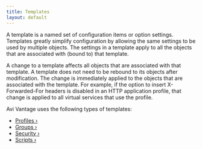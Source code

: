 ```yaml
---
title: Templates
layout: default
---
```

A template is a named set of configuration items or option settings. Templates greatly simplify configuration by allowing the same settings to be used by multiple objects. The settings in a template apply to all the objects that are associated with (bound to) that template.

A change to a template affects all objects that are associated with that template. A template does not need to be rebound to its objects after modification. The change is immediately applied to the objects that are associated with the template. For example, if the option to insert X-Forwarded-For headers is disabled in an HTTP application profile, that change is applied to all virtual services that use the profile.

Avi Vantage uses the following types of templates:

* <a href="/docs/16.2.2/./profiles">Profiles ›</a>
* <a href="/docs/16.2.2/./groups">Groups ›</a>
* <a href="/docs/16.2.2/./security">Security ›</a>
* <a href="/docs/16.2.2/./scripts">Scripts ›</a>  